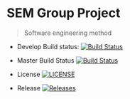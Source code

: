 # SEM Group Project
> Software engineering method
- Develop Build status: [![Build Status](https://travis-ci.org/benhasselgren/sem-group-project.svg?branch=develop)](https://travis-ci.org/benhasselgren/sem-group-project)

- Master Build Status [![Build Status](https://travis-ci.org/benhasselgren/sem-group-project.svg?branch=master)](https://travis-ci.org/benhasselgren/sem-group-project)
- License [![LICENSE](https://img.shields.io/github/license/benhasselgren/sem-group-project.svg?style=flat-square)](https://github.com/benhasselgren/sem-group-project/blob/master/LICENSE)
- Release [![Releases](https://img.shields.io/github/release/benhasselgren/sem-group-project/all.svg?style=flat-square)](https://github.com/benhasselgren/sem-group-project/releases)

